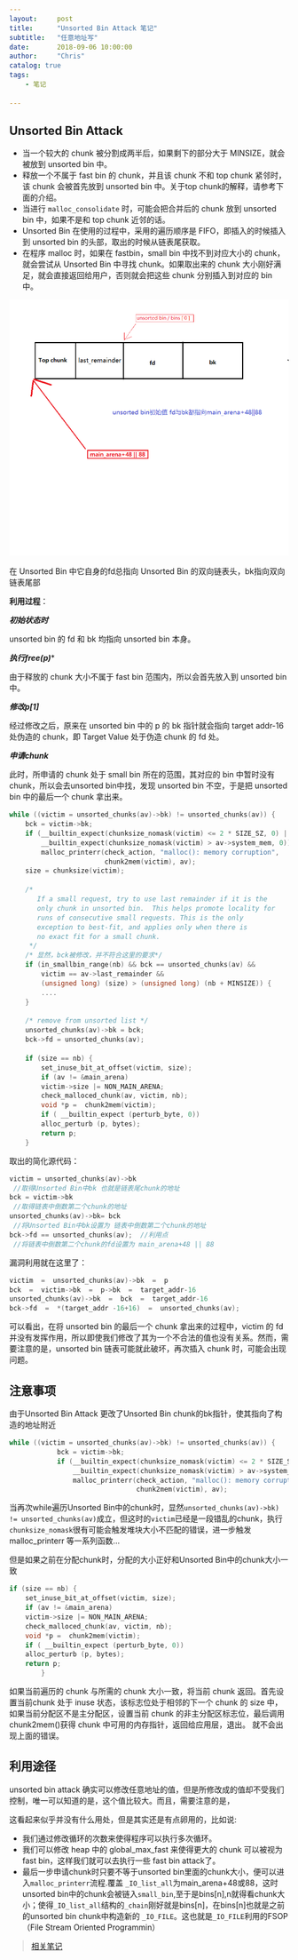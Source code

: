 ```yaml
---
layout:     post
title:      "Unsorted Bin Attack 笔记"
subtitle:   "任意地址写"
date:       2018-09-06 10:00:00
author:     "Chris"
catalog: true
tags:
    - 笔记
 
---
```


## Unsorted Bin Attack

* 当一个较大的 chunk 被分割成两半后，如果剩下的部分大于 MINSIZE，就会被放到 unsorted bin 中。
* 释放一个不属于 fast bin 的 chunk，并且该 chunk 不和 top chunk 紧邻时，该 chunk 会被首先放到 unsorted bin 中。关于top chunk的解释，请参考下面的介绍。
* 当进行 `malloc_consolidate` 时，可能会把合并后的 chunk 放到 unsorted bin 中，如果不是和 top chunk 近邻的话。
* Unsorted Bin 在使用的过程中，采用的遍历顺序是 FIFO，即插入的时候插入到 unsorted bin 的头部，取出的时候从链表尾获取。
* 在程序 malloc 时，如果在 fastbin，small bin 中找不到对应大小的 chunk，就会尝试从 Unsorted Bin 中寻找 chunk。如果取出来的 chunk 大小刚好满足，就会直接返回给用户，否则就会把这些 chunk 分别插入到对应的 bin 中。

![](../pic/other/3.png)

在 Unsorted Bin  中它自身的fd总指向 Unsorted Bin 的双向链表头，bk指向双向链表尾部

**利用过程**：


***初始状态时***

unsorted bin 的 fd 和 bk 均指向 unsorted bin 本身。

***执行free(p)****

由于释放的 chunk 大小不属于 fast bin 范围内，所以会首先放入到 unsorted bin 中。

***修改p[1]***

经过修改之后，原来在 unsorted bin 中的 p 的 bk 指针就会指向 target addr-16 处伪造的 chunk，即 Target Value 处于伪造 chunk 的 fd 处。

***申请chunk***

此时，所申请的 chunk 处于 small bin 所在的范围，其对应的 bin 中暂时没有 chunk，所以会去unsorted bin中找，发现 unsorted bin 不空，于是把 unsorted bin 中的最后一个 chunk 拿出来。

```c
while ((victim = unsorted_chunks(av)->bk) != unsorted_chunks(av)) {
    bck = victim->bk;
    if (__builtin_expect(chunksize_nomask(victim) <= 2 * SIZE_SZ, 0) ||
        __builtin_expect(chunksize_nomask(victim) > av->system_mem, 0))
        malloc_printerr(check_action, "malloc(): memory corruption",
                        chunk2mem(victim), av);
    size = chunksize(victim);

    /*
       If a small request, try to use last remainder if it is the
       only chunk in unsorted bin.  This helps promote locality for
       runs of consecutive small requests. This is the only
       exception to best-fit, and applies only when there is
       no exact fit for a small chunk.
     */
    /* 显然，bck被修改，并不符合这里的要求*/
    if (in_smallbin_range(nb) && bck == unsorted_chunks(av) &&
        victim == av->last_remainder &&
        (unsigned long) (size) > (unsigned long) (nb + MINSIZE)) {
        ....
    }

    /* remove from unsorted list */
    unsorted_chunks(av)->bk = bck;
    bck->fd = unsorted_chunks(av);
    
	if (size == nb) {
		set_inuse_bit_at_offset(victim, size);
		if (av != &main_arena)
		victim->size |= NON_MAIN_ARENA;
		check_malloced_chunk(av, victim, nb);
		void *p =  chunk2mem(victim);
		if ( __builtin_expect (perturb_byte, 0))
		alloc_perturb (p, bytes);
		return p;
	}
```

取出的简化源代码：

```c
victim = unsorted_chunks(av)->bk
 //取得Unsorted Bin中bk 也就是链表尾chunk的地址
bck = victim->bk
 //取得链表中倒数第二个chunk的地址
unsorted_chunks(av)->bk= bck
 //将Unsorted Bin中bk设置为 链表中倒数第二个chunk的地址
bck->fd == unsorted_chunks(av);  //利用点
 //将链表中倒数第二个chunk的fd设置为 main_arena+48 || 88
```

漏洞利用就在这里了：

```c
victim  =  unsorted_chunks(av)->bk  =  p
bck  =  victim->bk  =  p->bk  =  target_addr-16
unsorted_chunks(av)->bk  =  bck  =  target_addr-16
bck->fd  =  *(target_addr -16+16)  =  unsorted_chunks(av);
```
可以看出，在将 unsorted bin 的最后一个 chunk 拿出来的过程中，victim 的 fd 并没有发挥作用，所以即使我们修改了其为一个不合法的值也没有关系。然而，需要注意的是，unsorted bin 链表可能就此破坏，再次插入 chunk 时，可能会出现问题。


## 注意事项

由于Unsorted Bin Attack 更改了Unsorted Bin chunk的bk指针，使其指向了构造的地址附近

```c
while ((victim = unsorted_chunks(av)->bk) != unsorted_chunks(av)) {
            bck = victim->bk;
            if (__builtin_expect(chunksize_nomask(victim) <= 2 * SIZE_SZ, 0) ||
                __builtin_expect(chunksize_nomask(victim) > av->system_mem, 0))
                malloc_printerr(check_action, "malloc(): memory corruption",
                                chunk2mem(victim), av);
```
当再次while遍历Unsorted Bin中的chunk时，显然`unsorted_chunks(av)->bk) != unsorted_chunks(av)`成立，但这时的`victim`已经是一段错乱的chunk，执行`chunksize_nomask`很有可能会触发堆块大小不匹配的错误，进一步触发malloc_printerr 等一系列函数...


但是如果之前在分配chunk时，分配的大小正好和Unsorted Bin中的chunk大小一致

```c
if (size == nb) {
	set_inuse_bit_at_offset(victim, size);
	if (av != &main_arena)
	victim->size |= NON_MAIN_ARENA;
	check_malloced_chunk(av, victim, nb);
	void *p =  chunk2mem(victim);
	if ( __builtin_expect (perturb_byte, 0))
	alloc_perturb (p, bytes);
	return p;
		}
```
如果当前遍历的 chunk 与所需的 chunk 大小一致，将当前 chunk 返回。首先设置当前chunk 处于 inuse 状态，该标志位处于相邻的下一个 chunk 的 size 中，如果当前分配区不是主分配区，设置当前 chunk 的非主分配区标志位，最后调用 chunk2mem()获得 chunk 中可用的内存指针，返回给应用层，退出。  就不会出现上面的错误。

## 利用途径

unsorted bin attack 确实可以修改任意地址的值，但是所修改成的值却不受我们控制，唯一可以知道的是，这个值比较大。而且，需要注意的是，

这看起来似乎并没有什么用处，但是其实还是有点卵用的，比如说:

* 我们通过修改循环的次数来使得程序可以执行多次循环。
* 我们可以修改 heap 中的 global_max_fast 来使得更大的 chunk 可以被视为 fast bin，这样我们就可以去执行一些 fast bin attack了。
* 最后一步申请chunk时只要不等于unsorted bin里面的chunk大小，便可以进入`malloc_printerr`流程.覆盖 `_IO_list_all`为main_arena+48或88，这时unsorted bin中的chunk会被链入`small_bin`,至于是bins[n],n就得看chunk大小；使得`_IO_list_all`结构的`_chain`刚好就是bins[n]，在bins[n]也就是之前的unsorted bin chunk中构造新的
`_IO_FILE`。这也就是`_IO_FILE`利用的FSOP（File Stream Oriented Programmin）

> [相关笔记](https://sirhc.xyz/2018/07/28/%E5%88%A9%E7%94%A8main_arena%E6%B3%84%E9%9C%B2libc%E5%9F%BA%E5%9D%80/)
